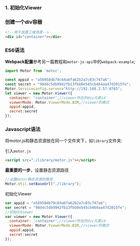 ### 1. 初始化Viewer

### 创建一个div容器
```html
<!--用于放置三维场景-->
<div id="container"></div>
```
### ES6语法

**Webpack配置**参考另一篇教程和`motor-js-api`中的`webpack-example`;
 
```javascript
import Motor from 'motor';

const appid = "a56958db79c64abfa62b2a7c03c747a6";
const secret = "98d4c5db9942fb13fbb8e545cb464aa47d2015fe";
Motor.Serviceconfig.server="http://192.168.2.57:8765";
let viewer = new Motor.Viewer({
  container: 'container',//viewer所在的div元素id
  viewerMode: Motor.ViewerMode.BIM,//viewer的模式
  appid:appid,
  secret:secret
});
```
### Javascript语法

将motor.js和静态资源放在同一个文件夹下，如`library`文件夹:

引入`motor.js`
```html
<script src="./library/motor.js"></script>
```
**最重要的一步**，设置静态资源路径
```javascript
//设置motor静态资源的路径
Motor.Util.setBaseUrl("./library");
```
初始化Viewer
```javascript
var appid = "a56958db79c64abfa62b2a7c03c747a6";
var secret = "98d4c5db9942fb13fbb8e545cb464aa47d2015fe";
//初始化Viewer
var viewer = new Motor.Viewer({
  container: 'container',//viewer所在的div元素id
  viewerMode: Motor.ViewerMode.BIM,//viewer的模式
  appid:appid,
  secret:secret
});
```
